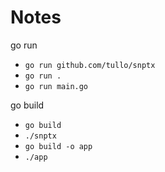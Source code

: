 # Notes

go run

* `go run github.com/tullo/snptx`
* `go run .`
* `go run main.go`

go build

* `go build`
* `./snptx`
* `go build -o app`
* `./app`
